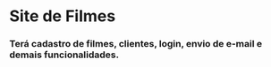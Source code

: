# Site de Filmes

### Terá cadastro de filmes, clientes, login, envio de e-mail e demais funcionalidades.
